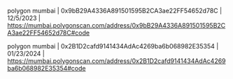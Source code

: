 polygon mumbai | 0x9bB29A4336A891501595B2CA3ae22FF54652d78C | 12/5/2023 | https://mumbai.polygonscan.com/address/0x9bB29A4336A891501595B2CA3ae22FF54652d78C#code

polygon mumbai | 0x2B1D2cafd9141434AdAc4269ba6b068982E35354 | 01/23/2024 | https://mumbai.polygonscan.com/address/0x2B1D2cafd9141434AdAc4269ba6b068982E35354#code
  